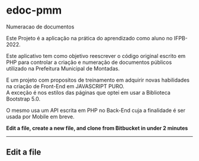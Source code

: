 # edoc-pmm
Numeracao de documentos

Este Projeto é a aplicação na prática do aprendizado como aluno no IFPB-2022.

Este aplicativo tem como objetivo reescrever o código original escrito em PHP para controlar a criação e numeração de documentos públicos utilizado na Prefeitura Municipal de Montadas.

E um projeto com propositos de treinamento em adquirir novas habilidades na criação de Front-End em JAVASCRIPT PURO.  
A exceção é nos estilos das páginas que optei em usar a Biblioteca Bootstrap 5.0.

O mesmo usa um API escrita em PHP no Back-End cuja a finalidade é ser usada por Mobile em breve.

**Edit a file, create a new file, and clone from Bitbucket in under 2 minutes**


---

## Edit a file